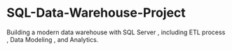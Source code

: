 # SQL-Data-Warehouse-Project
Building a modern data warehouse with SQL Server , including ETL process , Data Modeling , and Analytics.

